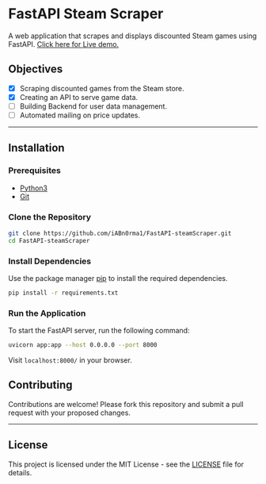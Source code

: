 # FastAPI Steam Scraper

A web application that scrapes and displays discounted Steam games using FastAPI.
[Click here for Live demo.](https://epic-steam-deals.vercel.app/)

## Objectives

- [x] Scraping discounted games from the Steam store.
- [x] Creating an API to serve game data.
- [ ] Building Backend for user data management.
- [ ] Automated mailing on price updates.

---

## Installation

### Prerequisites

- [Python3](https://www.python.org/downloads/)
- [Git](https://git-scm.com/downloads)

### Clone the Repository

```bash
git clone https://github.com/iABn0rma1/FastAPI-steamScraper.git
cd FastAPI-steamScraper
```

### Install Dependencies

Use the package manager [pip](https://pip.pypa.io/en/stable/) to install the required dependencies.

```bash
pip install -r requirements.txt
```

### Run the Application

To start the FastAPI server, run the following command:

```bash
uvicorn app:app --host 0.0.0.0 --port 8000
```

Visit `localhost:8000/` in your browser.

## Contributing

Contributions are welcome! Please fork this repository and submit a pull request with your proposed changes.

---

## License

This project is licensed under the MIT License - see the [LICENSE](LICENSE) file for details.
